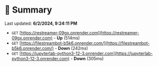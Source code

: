 # 📖 Summary
Last updated: **6/2/2024, 9:24:11 PM**

- `GET` [https://restreamer-09gx.onrender.com](https://restreamer-09gx.onrender.com) - **Up** (514ms)
- `GET` [https://filestreambot-b5k6.onrender.com/](https://filestreambot-b5k6.onrender.com/) - **Down** (242ms)
- `GET` [https://jupyterlab-python3-12-3.onrender.com](https://jupyterlab-python3-12-3.onrender.com) - **Down** (305ms)
